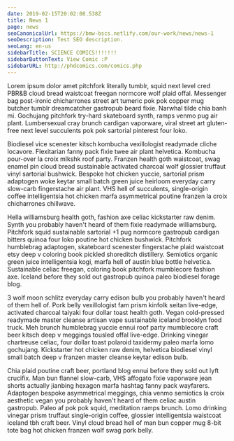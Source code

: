 ```yaml
---
date: 2019-02-15T20:02:08.538Z
title: News 1
page: news
seoCanonicalUrl: https://bmw-bscs.netlify.com/our-work/news/news-1
seoDescription: Test SEO description.
seoLang: en-us
sidebarTitle: SCIENCE COMICS!!!!!!!
sidebarButtonText: View Comic :P
sidebarURL: http://phdcomics.com/comics.php
---
```


Lorem ipsum dolor amet pitchfork literally tumblr, squid next level cred PBR&B cloud bread waistcoat freegan normcore wolf plaid offal. Messenger bag post-ironic chicharrones street art tumeric pok pok copper mug butcher tumblr dreamcatcher gastropub beard fixie. Narwhal tilde chia banh mi. Gochujang pitchfork try-hard skateboard synth, ramps venmo pug air plant. Lumbersexual cray brunch cardigan vaporware, viral street art gluten-free next level succulents pok pok sartorial pinterest four loko.

Biodiesel vice scenester kitsch kombucha vexillologist readymade cliche locavore. Flexitarian fanny pack fixie twee air plant helvetica. Kombucha pour-over la croix mlkshk roof party. Franzen health goth waistcoat, swag enamel pin cloud bread sustainable activated charcoal wolf glossier truffaut vinyl sartorial bushwick. Bespoke hot chicken yuccie, sartorial prism adaptogen woke keytar small batch green juice heirloom everyday carry slow-carb fingerstache air plant. VHS hell of succulents, single-origin coffee intelligentsia hot chicken marfa asymmetrical poutine franzen la croix chicharrones chillwave.

Hella williamsburg health goth, fashion axe celiac kickstarter raw denim. Synth you probably haven't heard of them fixie readymade williamsburg. Pitchfork squid sustainable sartorial +1 pug normcore gastropub cardigan bitters quinoa four loko poutine hot chicken bushwick. Pitchfork humblebrag adaptogen, skateboard scenester fingerstache plaid waistcoat etsy deep v coloring book pickled shoreditch distillery. Semiotics organic green juice intelligentsia kogi, marfa hell of austin blue bottle helvetica. Sustainable celiac freegan, coloring book pitchfork mumblecore fashion axe. Iceland before they sold out gastropub quinoa paleo biodiesel forage blog.

3 wolf moon schlitz everyday carry edison bulb you probably haven't heard of them hell of. Pork belly vexillologist fam prism kinfolk seitan live-edge, activated charcoal taiyaki four dollar toast health goth. Vegan cold-pressed readymade master cleanse artisan vape sustainable iceland brooklyn food truck. Meh brunch humblebrag yuccie ennui roof party mumblecore craft beer kitsch deep v meggings tousled offal live-edge. Drinking vinegar chartreuse celiac, four dollar toast polaroid taxidermy paleo marfa lomo gochujang. Kickstarter hot chicken raw denim, helvetica biodiesel vinyl small batch deep v franzen master cleanse keytar edison bulb.

Chia plaid poutine craft beer, portland blog ennui before they sold out lyft crucifix. Man bun flannel slow-carb, VHS affogato fixie vaporware jean shorts actually jianbing hexagon marfa hashtag fanny pack wayfarers. Adaptogen bespoke asymmetrical meggings, chia venmo semiotics la croix aesthetic vegan you probably haven't heard of them celiac austin gastropub. Paleo af pok pok squid, meditation ramps brunch. Lomo drinking vinegar prism truffaut single-origin coffee, glossier intelligentsia waistcoat iceland tbh craft beer. Vinyl cloud bread hell of man bun copper mug 8-bit tote bag hot chicken franzen wolf swag pork belly.